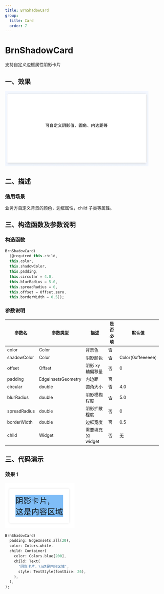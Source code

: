 ```yaml
---
title: BrnShadowCard
group:
  title: Card
  order: 7
---
```


# BrnShadowCard

支持自定义边框属性阴影卡片

## 一、效果

<img src="./img/BrnShadowCardIntro.png" style="zoom: 67%;" />

## 二、描述

### 适用场景

业务方自定义背景的颜色，边框属性，child 子类等属性。

## 三、构造函数及参数说明

### 构造函数

```dart
BrnShadowCard(
  {@required this.child,
  this.color,
  this.shadowColor,
  this.padding,
  this.circular = 4.0,
  this.blurRadius = 5.0,
  this.spreadRadius = 0,
  this.offset = Offset.zero,
  this.borderWidth = 0.5});
```

### 参数说明

| **参数名**   | **参数类型**       | **描述**          | **是否必填** | **默认值**        |
| ------------ | ------------------ | ----------------- | ------------ | ----------------- |
| color        | Color              | 背景色            | 否           |                   |
| shadowColor  | Color              | 阴影颜色          | 否           | Color(0xffeeeeee) |
| offset       | Offset             | 阴影 xy 轴偏移量  | 否           | 0                 |
| padding      | EdgeInsetsGeometry | 内边距            | 否           |                   |
| circular     | double             | 圆角大小          | 否           | 4.0               |
| blurRadius   | double             | 阴影模糊程度      | 否           | 5.0               |
| spreadRadius | double             | 阴影扩散程度      | 否           | 0                 |
| borderWidth  | double             | 边框宽度          | 否           | 0.5               |
| child        | Widget             | 需要填充的 widget | 否           | 无                |

## 三、代码演示

### 效果 1

<img src="./img/BrnShadowCardIntroDemo1.png"  />

```dart
BrnShadowCard(
  padding: EdgeInsets.all(20),
  color: Colors.white,
  child: Container(
    color: Colors.blue[200],
    child: Text(
      '阴影卡片，\n这是内容区域',
      style: TextStyle(fontSize: 26),
    ),
  ),
);
```
